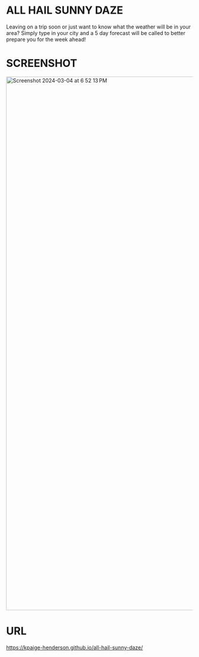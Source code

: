 # ALL HAIL SUNNY DAZE
Leaving on a trip soon or just want to know what the weather will be in your area? Simply type in your city and a 5 day forecast will be called to better prepare you for the week ahead! 

# SCREENSHOT
<img width="1440" alt="Screenshot 2024-03-04 at 6 52 13 PM" src="https://github.com/kpaige-henderson/all-hail-sunny-daze/assets/147321738/6b649008-371f-4734-9fe3-cf6f87d837fa">

# URL
https://kpaige-henderson.github.io/all-hail-sunny-daze/

